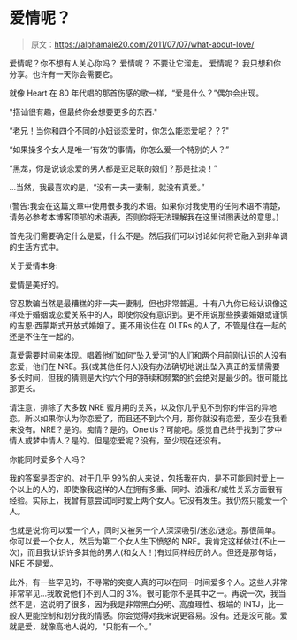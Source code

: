 # 爱情呢？

> 原文：<https://alphamale20.com/2011/07/07/what-about-love/>

爱情呢？你不想有人关心你吗？
爱情呢？
不要让它溜走。
爱情呢？
我只想和你分享。也许有一天你会需要它。

就像 Heart 在 80 年代唱的那首伤感的歌一样，“爱是什么？”偶尔会出现。

"搭讪很有趣，但最终你会想要更多的东西."

“老兄！当你和四个不同的小妞谈恋爱时，你怎么能恋爱呢？？?"

“如果操多个女人是唯一‘有效’的事情，你怎么爱一个特别的人？”

“黑龙，你是说谈恋爱的男人都是亚足联的娘们？那是扯淡！”

...当然，我最喜欢的是，“没有一夫一妻制，就没有真爱。”

(警告:我会在这篇文章中使用很多我的术语。如果你对我使用的任何术语不清楚，请务必参考本博客顶部的术语表，否则你将无法理解我在这里试图表达的意思。)

首先我们需要确定什么是爱，什么不是。然后我们可以讨论如何将它融入到非单调的生活方式中。

关于爱情本身:

爱情是美好的。

容忍欺骗当然是最糟糕的非一夫一妻制，但也非常普遍。十有八九你已经认识像这样处于婚姻或恋爱关系中的人，即使你没有意识到。更不用说那些换妻婚姻或谨慎的吉恩·西蒙斯式开放式婚姻了。更不用说住在 OLTRs 的人了，不管是住在一起的还是不住在一起的。

真爱需要时间来体现。唱着他们如何“坠入爱河”的人们和两个月前刚认识的人没有恋爱，他们在 NRE。我(或其他任何人)没有办法确切地说出坠入真正的爱情需要多长时间，但我的猜测是大约六个月的持续和频繁的约会绝对是最少的。很可能比那更长。

请注意，排除了大多数 NRE 蜜月期的关系，以及你几乎见不到你的伴侣的异地恋。所以如果你认为你恋爱了，而且还不到六个月，那你就没有恋爱，至少在我看来没有。NRE？是的。痴情？是的。Oneitis？可能吧。感觉自己终于找到了梦中情人或梦中情人？是的。但是恋爱呢？没有，至少现在还没有。

你能同时爱多个人吗？

我的答案是否定的。对于几乎 99%的人来说，包括我在内，是不可能同时爱上一个以上的人的，即使像我这样的人在拥有多重、同时、浪漫和/或性关系方面很有经验。实际上，我曾有意尝试同时爱上两个女人。它没有发生。我仍然只能爱一个人。

也就是说:你可以爱一个人，同时又被另一个人深深吸引/迷恋/迷恋。那很简单。你可以爱一个女人，然后为第二个女人生下愤怒的 NRE。我肯定这样做过(不止一次)，而且我认识许多其他的男人(和女人！)有过同样经历的人。但还是那句话，NRE 不是爱。

此外，有一些罕见的，不寻常的突变人真的可以在同一时间爱多个人。这些人非常非常罕见...我敢说他们不到人口的 3%。很可能你不是其中之一。再说一次，我当然不是，这说明了很多，因为我是非常黑白分明、高度理性、极端的 INTJ，比一般人更能控制和划分我的情感。你会觉得对我来说更容易。没有。还是没可能。爱就是爱，就像高地人说的，“只能有一个。”